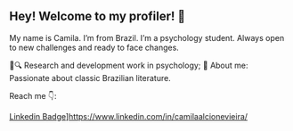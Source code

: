 ## Hey! Welcome to my profiler! 👋
My name is Camila. I’m from Brazil. I’m a psychology student.
Always open to new challenges and ready to face changes.

📰🔍 Research and development work in psychology;
💬 About me: Passionate about classic Brazilian literature.

Reach me 👇:

[Linkedin Badge](https://img.shields.io/badge/-LinkedIn-blue?style=flat-square&logo=Linkedin&logoColor=white&link=https://https://www.linkedin.com/in/camilaalcionevieira/)]https://www.linkedin.com/in/camilaalcionevieira/

